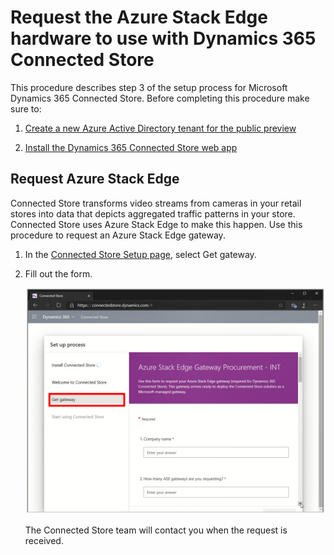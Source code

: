 

# Request the Azure Stack Edge hardware to use with Dynamics 365 Connected Store

This procedure describes step 3 of the setup process for Microsoft Dynamics 365 Connected Store. Before completing this procedure make sure to:

1. [Create a new Azure Active Directory tenant for the public preview](admin-create-new-tenant.md)

2. [Install the Dynamics 365 Connected Store web app](admin-install-web-app.md)

## Request Azure Stack Edge

Connected Store transforms video streams from cameras in your retail stores into data that depicts aggregated traffic patterns in your store. Connected Store uses Azure 
Stack Edge to make this happen. Use this procedure to request an Azure Stack Edge gateway.

1. In the [Connected Store Setup page]((https://go.microsoft.com/fwlink/?linkid=2128110)), select Get gateway.

2. Fill out the form. 

     ![Get gateway command and Azure Stack Edge procurement form](media/get-gateway.PNG "Get gateway command and Azure Stack Edge procurement form")
     
   The Connected Store team will contact you when the request is received.
